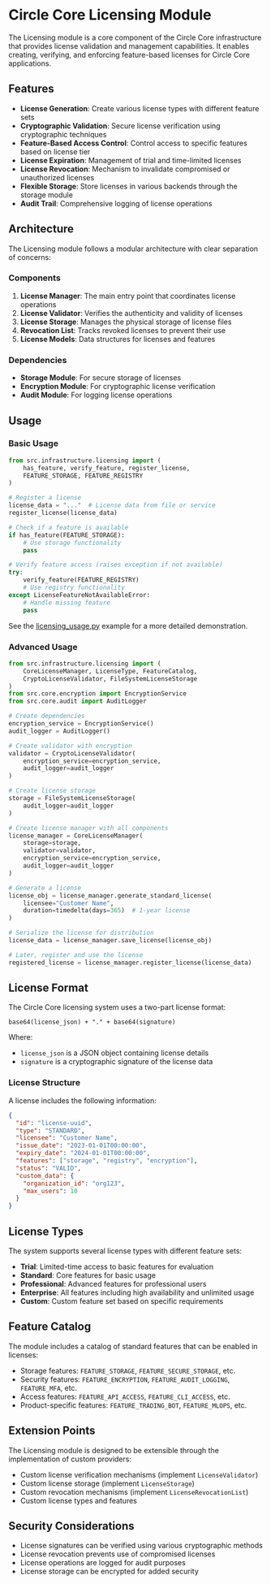# Circle Core Licensing Module

The Licensing module is a core component of the Circle Core infrastructure that provides license validation and management capabilities. It enables creating, verifying, and enforcing feature-based licenses for Circle Core applications.

## Features

- **License Generation**: Create various license types with different feature sets
- **Cryptographic Validation**: Secure license verification using cryptographic techniques
- **Feature-Based Access Control**: Control access to specific features based on license tier
- **License Expiration**: Management of trial and time-limited licenses
- **License Revocation**: Mechanism to invalidate compromised or unauthorized licenses
- **Flexible Storage**: Store licenses in various backends through the storage module
- **Audit Trail**: Comprehensive logging of license operations

## Architecture

The Licensing module follows a modular architecture with clear separation of concerns:

### Components

1. **License Manager**: The main entry point that coordinates license operations
2. **License Validator**: Verifies the authenticity and validity of licenses
3. **License Storage**: Manages the physical storage of license files
4. **Revocation List**: Tracks revoked licenses to prevent their use
5. **License Models**: Data structures for licenses and features

### Dependencies

- **Storage Module**: For secure storage of licenses
- **Encryption Module**: For cryptographic license verification
- **Audit Module**: For logging license operations

## Usage

### Basic Usage

```python
from src.infrastructure.licensing import (
    has_feature, verify_feature, register_license,
    FEATURE_STORAGE, FEATURE_REGISTRY
)

# Register a license
license_data = "..."  # License data from file or service
register_license(license_data)

# Check if a feature is available
if has_feature(FEATURE_STORAGE):
    # Use storage functionality
    pass

# Verify feature access (raises exception if not available)
try:
    verify_feature(FEATURE_REGISTRY)
    # Use registry functionality
except LicenseFeatureNotAvailableError:
    # Handle missing feature
    pass
```

See the [licensing_usage.py](../../docs/examples/licensing_usage.py) example for a more detailed demonstration.

### Advanced Usage

```python
from src.infrastructure.licensing import (
    CoreLicenseManager, LicenseType, FeatureCatalog,
    CryptoLicenseValidator, FileSystemLicenseStorage
)
from src.core.encryption import EncryptionService
from src.core.audit import AuditLogger

# Create dependencies
encryption_service = EncryptionService()
audit_logger = AuditLogger()

# Create validator with encryption
validator = CryptoLicenseValidator(
    encryption_service=encryption_service,
    audit_logger=audit_logger
)

# Create license storage
storage = FileSystemLicenseStorage(
    audit_logger=audit_logger
)

# Create license manager with all components
license_manager = CoreLicenseManager(
    storage=storage,
    validator=validator,
    encryption_service=encryption_service,
    audit_logger=audit_logger
)

# Generate a license
license_obj = license_manager.generate_standard_license(
    licensee="Customer Name",
    duration=timedelta(days=365)  # 1-year license
)

# Serialize the license for distribution
license_data = license_manager.save_license(license_obj)

# Later, register and use the license
registered_license = license_manager.register_license(license_data)
```

## License Format

The Circle Core licensing system uses a two-part license format:

```
base64(license_json) + "." + base64(signature)
```

Where:
- `license_json` is a JSON object containing license details
- `signature` is a cryptographic signature of the license data

### License Structure

A license includes the following information:

```json
{
  "id": "license-uuid",
  "type": "STANDARD",
  "licensee": "Customer Name",
  "issue_date": "2023-01-01T00:00:00",
  "expiry_date": "2024-01-01T00:00:00",
  "features": ["storage", "registry", "encryption"],
  "status": "VALID",
  "custom_data": {
    "organization_id": "org123",
    "max_users": 10
  }
}
```

## License Types

The system supports several license types with different feature sets:

- **Trial**: Limited-time access to basic features for evaluation
- **Standard**: Core features for basic usage
- **Professional**: Advanced features for professional users
- **Enterprise**: All features including high availability and unlimited usage
- **Custom**: Custom feature set based on specific requirements

## Feature Catalog

The module includes a catalog of standard features that can be enabled in licenses:

- Storage features: `FEATURE_STORAGE`, `FEATURE_SECURE_STORAGE`, etc.
- Security features: `FEATURE_ENCRYPTION`, `FEATURE_AUDIT_LOGGING`, `FEATURE_MFA`, etc.
- Access features: `FEATURE_API_ACCESS`, `FEATURE_CLI_ACCESS`, etc.
- Product-specific features: `FEATURE_TRADING_BOT`, `FEATURE_MLOPS`, etc.

## Extension Points

The Licensing module is designed to be extensible through the implementation of custom providers:

- Custom license verification mechanisms (implement `LicenseValidator`)
- Custom license storage (implement `LicenseStorage`)
- Custom revocation mechanisms (implement `LicenseRevocationList`)
- Custom license types and features

## Security Considerations

- License signatures can be verified using various cryptographic methods
- License revocation prevents use of compromised licenses
- License operations are logged for audit purposes
- License storage can be encrypted for added security
